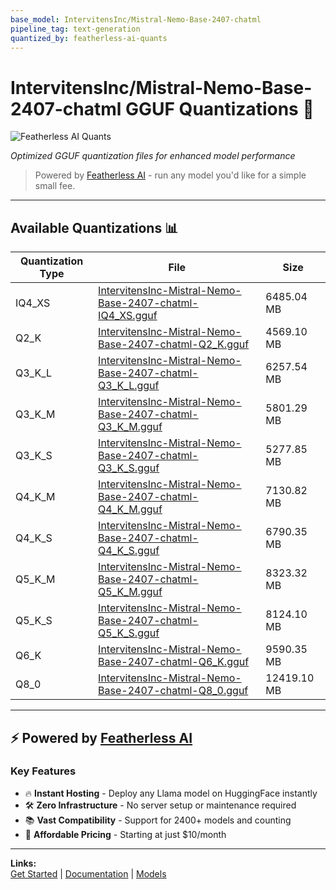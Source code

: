 ```yaml
---
base_model: IntervitensInc/Mistral-Nemo-Base-2407-chatml
pipeline_tag: text-generation
quantized_by: featherless-ai-quants
---
```


# IntervitensInc/Mistral-Nemo-Base-2407-chatml GGUF Quantizations 🚀

![Featherless AI Quants](./featherless-quants.png)

*Optimized GGUF quantization files for enhanced model performance*

> Powered by [Featherless AI](https://featherless.ai) - run any model you'd like for a simple small fee.
---

## Available Quantizations 📊

| Quantization Type | File | Size |
|-------------------|------|------|
| IQ4_XS | [IntervitensInc-Mistral-Nemo-Base-2407-chatml-IQ4_XS.gguf](https://huggingface.co/featherless-ai-quants/IntervitensInc-Mistral-Nemo-Base-2407-chatml-GGUF/blob/main/IntervitensInc-Mistral-Nemo-Base-2407-chatml-IQ4_XS.gguf) | 6485.04 MB |
| Q2_K | [IntervitensInc-Mistral-Nemo-Base-2407-chatml-Q2_K.gguf](https://huggingface.co/featherless-ai-quants/IntervitensInc-Mistral-Nemo-Base-2407-chatml-GGUF/blob/main/IntervitensInc-Mistral-Nemo-Base-2407-chatml-Q2_K.gguf) | 4569.10 MB |
| Q3_K_L | [IntervitensInc-Mistral-Nemo-Base-2407-chatml-Q3_K_L.gguf](https://huggingface.co/featherless-ai-quants/IntervitensInc-Mistral-Nemo-Base-2407-chatml-GGUF/blob/main/IntervitensInc-Mistral-Nemo-Base-2407-chatml-Q3_K_L.gguf) | 6257.54 MB |
| Q3_K_M | [IntervitensInc-Mistral-Nemo-Base-2407-chatml-Q3_K_M.gguf](https://huggingface.co/featherless-ai-quants/IntervitensInc-Mistral-Nemo-Base-2407-chatml-GGUF/blob/main/IntervitensInc-Mistral-Nemo-Base-2407-chatml-Q3_K_M.gguf) | 5801.29 MB |
| Q3_K_S | [IntervitensInc-Mistral-Nemo-Base-2407-chatml-Q3_K_S.gguf](https://huggingface.co/featherless-ai-quants/IntervitensInc-Mistral-Nemo-Base-2407-chatml-GGUF/blob/main/IntervitensInc-Mistral-Nemo-Base-2407-chatml-Q3_K_S.gguf) | 5277.85 MB |
| Q4_K_M | [IntervitensInc-Mistral-Nemo-Base-2407-chatml-Q4_K_M.gguf](https://huggingface.co/featherless-ai-quants/IntervitensInc-Mistral-Nemo-Base-2407-chatml-GGUF/blob/main/IntervitensInc-Mistral-Nemo-Base-2407-chatml-Q4_K_M.gguf) | 7130.82 MB |
| Q4_K_S | [IntervitensInc-Mistral-Nemo-Base-2407-chatml-Q4_K_S.gguf](https://huggingface.co/featherless-ai-quants/IntervitensInc-Mistral-Nemo-Base-2407-chatml-GGUF/blob/main/IntervitensInc-Mistral-Nemo-Base-2407-chatml-Q4_K_S.gguf) | 6790.35 MB |
| Q5_K_M | [IntervitensInc-Mistral-Nemo-Base-2407-chatml-Q5_K_M.gguf](https://huggingface.co/featherless-ai-quants/IntervitensInc-Mistral-Nemo-Base-2407-chatml-GGUF/blob/main/IntervitensInc-Mistral-Nemo-Base-2407-chatml-Q5_K_M.gguf) | 8323.32 MB |
| Q5_K_S | [IntervitensInc-Mistral-Nemo-Base-2407-chatml-Q5_K_S.gguf](https://huggingface.co/featherless-ai-quants/IntervitensInc-Mistral-Nemo-Base-2407-chatml-GGUF/blob/main/IntervitensInc-Mistral-Nemo-Base-2407-chatml-Q5_K_S.gguf) | 8124.10 MB |
| Q6_K | [IntervitensInc-Mistral-Nemo-Base-2407-chatml-Q6_K.gguf](https://huggingface.co/featherless-ai-quants/IntervitensInc-Mistral-Nemo-Base-2407-chatml-GGUF/blob/main/IntervitensInc-Mistral-Nemo-Base-2407-chatml-Q6_K.gguf) | 9590.35 MB |
| Q8_0 | [IntervitensInc-Mistral-Nemo-Base-2407-chatml-Q8_0.gguf](https://huggingface.co/featherless-ai-quants/IntervitensInc-Mistral-Nemo-Base-2407-chatml-GGUF/blob/main/IntervitensInc-Mistral-Nemo-Base-2407-chatml-Q8_0.gguf) | 12419.10 MB |


---

## ⚡ Powered by [Featherless AI](https://featherless.ai)

### Key Features

- 🔥 **Instant Hosting** - Deploy any Llama model on HuggingFace instantly
- 🛠️ **Zero Infrastructure** - No server setup or maintenance required
- 📚 **Vast Compatibility** - Support for 2400+ models and counting
- 💎 **Affordable Pricing** - Starting at just $10/month

---

**Links:**  
[Get Started](https://featherless.ai) | [Documentation](https://featherless.ai/docs) | [Models](https://featherless.ai/models)